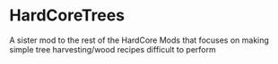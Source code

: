 HardCoreTrees
=============

A sister mod to the rest of the HardCore Mods that focuses on making simple tree harvesting/wood recipes difficult to perform
